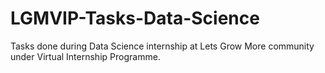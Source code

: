 # LGMVIP-Tasks-Data-Science
Tasks done during Data Science internship at Lets Grow More community under Virtual Internship Programme.
